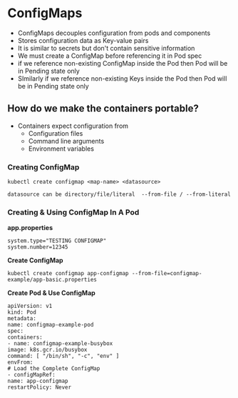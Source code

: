 # ConfigMaps
* ConfigMaps decouples configuration from pods and components
* Stores configuration data as Key-value pairs
* It is similar to secrets but don't contain sensitive information
* We must create a ConfigMap before referencing it in Pod spec
* if we reference non-existing ConfigMap inside the Pod then Pod will be in Pending state only
* SImilarly if we reference non-existing Keys inside the Pod then Pod will be in Pending state only


## How do we make the containers portable?

* Containers expect configuration from
  * Configuration files
  * Command line arguments
  * Environment variables


### Creating ConfigMap

````
kubectl create configmap <map-name> <datasource>

datasource can be directory/file/literal  --from-file / --from-literal
````

### Creating & Using ConfigMap In A Pod

**app.properties**

````
system.type="TESTING CONFIGMAP"
system.number=12345
````

**Create ConfigMap**

````
kubectl create configmap app-configmap --from-file=configmap-example/app-basic.properties
````

**Create Pod & Use ConfigMap**

````
apiVersion: v1
kind: Pod
metadata:
name: configmap-example-pod
spec:
containers:
- name: configmap-example-busybox
image: k8s.gcr.io/busybox
command: [ "/bin/sh", "-c", "env" ]
envFrom:
# Load the Complete ConfigMap
- configMapRef:
name: app-configmap
restartPolicy: Never
````




